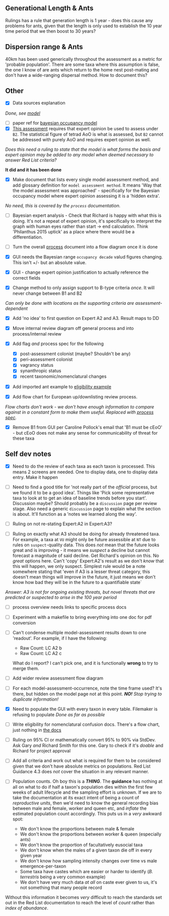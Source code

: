 ## Generational Length & Ants

Rulings has a rule that generation length is 1 year - does this cause any problems for ants, given that the length is only used to establish the 10 year time period that we then boost to 30 years?

## Dispersion range & Ants
40km has been used generically throughout the assessment as a metric for 'probable population'. There are some taxa where this assumption is false, the one I know of are ants which return to the home nest post-mating and don't have a wide-ranging dispersal method. How to document this?

## Other
- [x] Data sources explanation

*Done, see [model](./model.md)*
- [ ] paper ref for [bayesian occupancy model](./model.md#bayesian-occupancy-trend)
- [x] [This assessment](./process/raw_data.md) requires that expert opinion be used to assess under `B2`. The statistical figure of tetrad AoO is what is assessed, but `B2` cannot be addressed with purely AoO and requires expert opinion as well.

*Does this need a ruling to state that the model is what forms the basis and expert opinion may be added to any model when deemed necessary to answer Red List criteria?*

**It did and it has been done**

- [x] Make document that lists every single model assessment method, and add glossary definition for `model assessment method`. It means 'Way that the model assessment was approached' - specifically for the Bayesian occupancy model where expert opinion assessing it is a 'hidden extra'.

*No need, this is covered by the `process` documentation.*

- [ ] Bayesian expert analysis - Check that Richard is happy with what this is doing. It's not a repeat of expert opinion, it's specifically to interpret the graph with human eyes rather than start -> end calculation. Think 'Philanthus 2015 uptick' as a place where there would be a differentiation.

- [ ] Turn the overall [process](./process_overview.md) document into a flow diagram once it is done

- [x] GUI needs the Bayesian range `occupancy decade` valud figures changing. This isn't +/- but an absolute value.

- [x] GUI - change expert opinion justification to actually reference the correct fields

- [x] Change method to only assign support to B-type criteria *once*. It will never change between B1 and B2

*Can only be done with locations as the supporting criteria are assessment-dependent*

- [x] Add 'no idea' to first question on Expert A2 and A3. Result maps to DD

- [x] Move internal review diagram off general process and into process/internal review

- [x] Add flag *and* process spec for the following
    - [x] post-assessment colonist (maybe? Shouldn't be any)
    - [x] peri-assessment colonist
    - [x] vagrancy status
    - [x] synanthropic status
    - [x] recent taxonomic/nomenclatural changes

 - [x] Add imported ant example to [eligibility example](./process/internal_stage/eligibility.md#synathropic-status)

 - [x] Add flow chart for European up/downlisting review process.

 *Flow charts don't work - we don't have enough information to compare against in a constant form to make them useful. Replaced with [process spec](./process/internal_review/wider_context.md).*

 - [x] Remove B1 from GUI per Caroline Pollock's email that 'B1 must be cEoO' - but cEoO does not make any sense for communicability of threat for these taxa

 ## Self dev notes

- [x] Need to do the review of each taxa as each taxon is processed. This means 2 screens are needed. One to display data, one to display data entry. Make it happen

- [ ] Need to find a good title for 'not really part of the *official* process, but we found it to be a good idea'. Things like 'Pick some representative taxa to look at to get an idea of baseline trends before you start'. Discussion maybe? Should probably be a `discussion` page per review stage. Also need a generic `discussion` page to explain what the section is about. It'll function as a 'notes we learned along the way'.

- [ ] Ruling on not re-stating Expert:A2 in Expert:A3?

- [ ] Ruling on exactly what A3 should be doing for already threatened taxa. For example, a taxa at `VU` might only be future assessible at `NT` due to rules on `suspect`-quality data. This does *not* mean that the future looks great and is improving - it means we *suspect* a decline but cannot forecast a magnitude of said decline. Get Richard's opinion on this. No *great* options here. Can't 'copy' Expert:A2's result as we don't *know* that this will happen, we only suspect. Simplest rule would be a note somewhere stating that 'even if A3 is a lesser threat category, this doesn't mean things will improve in the future, it just means we don't know how bad they will be in the future to a quantifiable state`

*Answer: A3 is not for ongoing existing threats, but novel threats that are predicted or suspected to arise in the 100 year period*

- [ ] process overview needs links to specific process docs

- [ ] Experiment with a makefile to bring everything into one doc for pdf conversion

- [ ] Can't condense multiple model-assessment results down to one 'readout'. For example, if I have the following:

    - Raw Count: LC A2 b
    - Raw Count: LC A2 c

    What do I report? I can't pick one, and it is functionally **wrong** to try to merge them.

- [ ] Add wider review assessment flow diagram

- [ ] For each model-assessment-occurrence, note the time frame used? It's there, but hidden on the model page not at this point. ***NO!** Stop trying to duplicate information!*

- [x] Need to populate the GUI with every taxon in every table. Filemaker is refusing to populate *Done as far as possible*

- [ ] Write eligibility for nomenclatural confusion docs. There's a flow chart, just nothing in [the docs](./process/internal_stage/eligibility.md)

- [ ] Ruling on 95% CI or mathematically convert 95% to 90% via StdDev. Ask Gary *and* Richard Smith for this one. Gary to check if it's *doable* and Richard for project approval

- [ ] Add all criteria and work out what is required for them to be considered given that we don't have absolute metrics on populations. Red List Guidance 4.3 does *not* cover the situation in any relevant manner.

- [ ] Population counts. Oh boy this is a ***THING***. The **guidance** has nothing at all on what to do if half a taxon's population dies within the first few weeks of adult lifecycle and the sampling effort is unknown. If we are to take the documentation at its exact intent of being a count of *reproductive units*, then we'd need to know the general recording bias between male and female, worker and queen etc, and *inflate* the estimated population count accordingly. This puts us in a *very* awkward spot:
    - We don't know the proportions between male & female
    - We don't know the proportions between worker & queen (especially ants)
    - We don't know the proportion of facultatively eusocial taxa
    - We don't know when the males of a given taxon die off in every given year
    - We don't know how sampling intensity changes over time vs male emergence-per-taxon
    - Some taxa have castes which are easier or harder to identify (*B. terrestris* being a very common example)
    - We don't have very much data *at all* on caste ever given to us, it's not something that many people record

Without this information it becomes *very* difficult to reach the standards set out in the Red List documentation to reach the level of *count* rather than *index of abundance*.